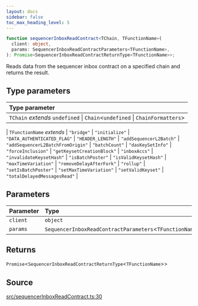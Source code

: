 ```yaml
---
layout: docs
sidebar: false
toc_max_heading_level: 5
---
```


```ts
function sequencerInboxReadContract<TChain, TFunctionName>(
  client: object,
  params: SequencerInboxReadContractParameters<TFunctionName>,
): Promise<SequencerInboxReadContractReturnType<TFunctionName>>;
```

Reads data from the sequencer inbox contract on a specified chain and returns
the result.

## Type parameters

| Type parameter                                                                |
| :---------------------------------------------------------------------------- |
| `TChain` _extends_ `undefined` \| `Chain`\<`undefined` \| `ChainFormatters`\> |

| `TFunctionName` _extends_
\| `"bridge"`
\| `"initialize"`
\| `"DATA_AUTHENTICATED_FLAG"`
\| `"HEADER_LENGTH"`
\| `"addSequencerL2Batch"`
\| `"addSequencerL2BatchFromOrigin"`
\| `"batchCount"`
\| `"dasKeySetInfo"`
\| `"forceInclusion"`
\| `"getKeysetCreationBlock"`
\| `"inboxAccs"`
\| `"invalidateKeysetHash"`
\| `"isBatchPoster"`
\| `"isValidKeysetHash"`
\| `"maxTimeVariation"`
\| `"removeDelayAfterFork"`
\| `"rollup"`
\| `"setIsBatchPoster"`
\| `"setMaxTimeVariation"`
\| `"setValidKeyset"`
\| `"totalDelayedMessagesRead"` |

## Parameters

| Parameter | Type                                                      |
| :-------- | :-------------------------------------------------------- |
| `client`  | `object`                                                  |
| `params`  | `SequencerInboxReadContractParameters`\<`TFunctionName`\> |

## Returns

`Promise`\<`SequencerInboxReadContractReturnType`\<`TFunctionName`\>\>

## Source

[src/sequencerInboxReadContract.ts:30](https://github.com/OffchainLabs/arbitrum-orbit-sdk/blob/cfcbd32d6879cf7817a33b24f062a0fd879ea257/src/sequencerInboxReadContract.ts#L30)
